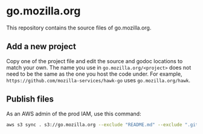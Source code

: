 # go.mozilla.org

This repository contains the source files of go.mozilla.org.

## Add a new project

Copy one of the project file and edit the source and godoc locations to match
your own. The name you use in `go.mozilla.org/<project>` does not need to be the
same as the one you host the code under. For example,
`https://github.com/mozilla-services/hawk-go` uses `go.mozilla.org/hawk`.

## Publish files

As an AWS admin of the prod IAM, use this command:

```bash
aws s3 sync . s3://go.mozilla.org --exclude "README.md" --exclude ".git/*"
```
